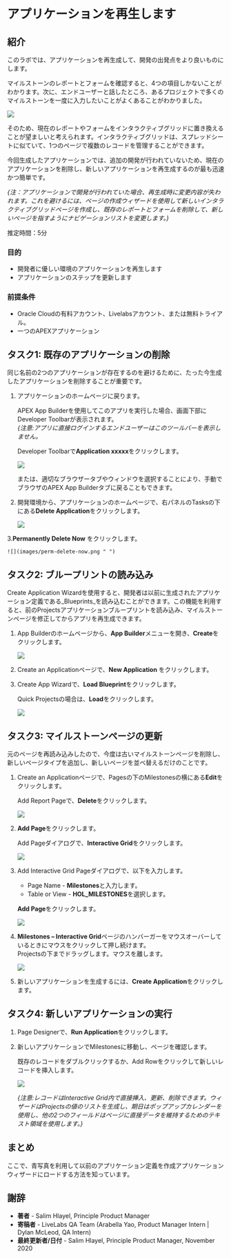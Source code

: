 # アプリケーションを再生します

## 紹介

このラボでは、アプリケーションを再生成して、開発の出発点をより良いものにします。

マイルストーンのレポートとフォームを確認すると、4つの項目しかないことがわかります。次に、エンドユーザーと話したところ、あるプロジェクトで多くのマイルストーンを一度に入力したいことがよくあることがわかりました。

![](images/milestones.png " ")

そのため、現在のレポートやフォームをインタラクティブグリッドに置き換えることが望ましいと考えられます。インタラクティブグリッドは、スプレッドシートに似ていて、1つのページで複数のレコードを管理することができます。

今回生成したアプリケーションでは、追加の開発が行われていないため、現在のアプリケーションを削除し、新しいアプリケーションを再生成するのが最も迅速かつ簡単です。

*{注：アプリケーションで開発が行われていた場合、再生成時に変更内容が失われます。これを避けるには、ページの作成ウィザードを使用して新しいインタラクティブグリッドページを作成し、既存のレポートとフォームを削除して、新しいページを指すようにナビゲーションリストを変更します。}*

推定時間：5分

### 目的

- 開発者に優しい環境のアプリケーションを再生します
- アプリケーションのステップを更新します

### 前提条件

- Oracle Cloudの有料アカウント、Livelabsアカウント、または無料トライアル。
- 一つのAPEXアプリケーション

## タスク1: 既存のアプリケーションの削除
同じ名前の2つのアプリケーションが存在するのを避けるために、たった今生成したアプリケーションを削除することが重要です。

1. アプリケーションのホームページに戻ります。  

    APEX App Builderを使用してこのアプリを実行した場合、画面下部にDeveloper Toolbarが表示されます。     
    *{注意:アプリに直接ログインするエンドユーザーはこのツールバーを表示しません。*

    Developer Toolbarで**Application xxxxx**をクリックします。

    ![](images/dev-toolbar.png " ")

    または、適切なブラウザータブやウィンドウを選択することにより、手動でブラウザのAPEX App Builderタブに戻ることもできます。

2. 開発環境から、アプリケーションのホームページで、右パネルのTasksの下にある**Delete Application**をクリックします。

    ![](images/delete-app.png " ")  

3.**Permanently Delete Now** をクリックします。

    ![](images/perm-delete-now.png " ")


## タスク2: ブループリントの読み込み 
Create Application Wizardを使用すると、開発者は以前に生成されたアプリケーション定義である_Blueprints_を読み込むことができます。この機能を利用すると、前のProjectsアプリケーションブループリントを読み込み、マイルストーンページを修正してからアプリを再生成できます。

1. App Builderのホームページから、**App Builder**メニューを開き、**Create**をクリックします。

    ![](images/go-create-app.png " ")  

2. Create an Applicationページで、**New Application** をクリックします。  

3. Create App Wizardで、**Load Blueprint**をクリックします。

    Quick Projectsの場合は、**Load**をクリックします。

    ![](images/load-blueprint.png " ")

## タスク3: マイルストーンページの更新
元のページを再読み込みしたので、今度は古いマイルストーンページを削除し、新しいページタイプを追加し、新しいページを並べ替えるだけのことです。

1. Create an Applicationページで、Pagesの下のMilestonesの横にある**Edit**をクリックします。  

    Add Report Pageで、**Delete**をクリックします。

    ![](images/delete-page.png " ")  

2. **Add Page**をクリックします。  

    Add Pageダイアログで、**Interactive Grid**をクリックします。

    ![](images/select-ig.png " ")

3. Add Interactive Grid Pageダイアログで、以下を入力します。
    - Page Name - **Milestones**と入力します。
    - Table or View - **HOL_MILESTONES**を選択します。  

    **Add Page**をクリックします。

    ![](images/add-page.png " ")

4. **Milestones – Interactive Grid**ページのハンバーガーをマウスオーバーしているときにマウスをクリックして押し続けます。  
    Projectsの下までドラッグします。マウスを離します。

    ![](images/drag-page.png " ")  

5. 新しいアプリケーションを生成するには、**Create Application**をクリックします。  

## タスク4: 新しいアプリケーションの実行

1. Page Designerで、**Run Application**をクリックします。

2. 新しいアプリケーションでMilestonesに移動し、ページを確認します。

    既存のレコードをダブルクリックするか、Add Rowをクリックして新しいレコードを挿入します。

    ![](images/new-page.png " ")

    *{注意:レコードはInteractive Grid内で直接挿入、更新、削除できます。ウィザードはProjectsの値のリストを生成し、期日はポップアップカレンダーを使用し、他の2つのフィールドはページに直接データを維持するためのテキスト領域を使用します。}*
    
## **まとめ**

ここで、青写真を利用して以前のアプリケーション定義を作成アプリケーションウィザードにロードする方法を知っています。

## **謝辞**

  - **著者** - Salim Hlayel, Principle Product Manager
  - **寄稿者** - LiveLabs QA Team (Arabella Yao, Product Manager Intern | Dylan McLeod, QA Intern)
  - **最終更新者/日付** - Salim Hlayel, Principle Product Manager, November 2020
